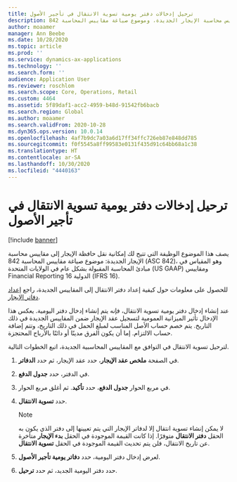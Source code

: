 ```yaml
---
title: ترحيل إدخالات دفتر يومية تسوية الانتقال في تأجير الأصول
description: يصف هذا الموضوع الوظيفة التي تتيح لك إمكانية نقل حافظة الإيجار إلى مقاييس محاسبة الإيجار الجديدة، وموضوع صياغة مقاييس المحاسبة 842 (ASC 842) ومقياس Financial Reporting الدولي 16 (IFRS 16).
author: moaamer
manager: Ann Beebe
ms.date: 10/28/2020
ms.topic: article
ms.prod: ''
ms.service: dynamics-ax-applications
ms.technology: ''
ms.search.form: ''
audience: Application User
ms.reviewer: roschlom
ms.search.scope: Core, Operations, Retail
ms.custom: 4464
ms.assetid: 5f89daf1-acc2-4959-b48d-91542fb6bacb
ms.search.region: Global
ms.author: moaamer
ms.search.validFrom: 2020-10-28
ms.dyn365.ops.version: 10.0.14
ms.openlocfilehash: 4af7b9dc7a03a6d17ff34ffc726eb87e848dd785
ms.sourcegitcommit: f0f5545a8ff99583e0131f435d91c64bb68a1c38
ms.translationtype: HT
ms.contentlocale: ar-SA
ms.lasthandoff: 10/30/2020
ms.locfileid: "4440163"
---
```

# <a name="post-transition-adjustment-journal-entries-in-asset-leasing"></a>ترحيل إدخالات دفتر يومية تسوية الانتقال في تأجير الأصول

[!include [banner](../includes/banner.md)]

يصف هذا الموضوع الوظيفة التي تتيح لك إمكانية نقل حافظة الإيجار إلى مقاييس محاسبة الإيجار الجديدة: موضوع صياغة مقاييس المحاسبة 842 (ASC 842)، وهو المقياس في مبادئ المحاسبة المقبولة بشكل عام في الولايات المتحدة (US GAAP) ومقاييس Financial Reporting الدولية 16 (IFRS 16).

للحصول على معلومات حول كيفية إعداد دفتر الانتقال إلى المقاييس الجديدة، راجع [إعداد دفاتر الإيجار](set-up-lease-books.md).

عند إنشاء إدخال دفتر يومية تسوية الانتقال، فإنه يتم إنشاء إدخال دفتر اليومية. يعكس هذا الإدخال تأثير الميزانية العمومية لتسجيل عقد الإيجار ضمن المقاييس الجديدة في ذلك التاريخ. يتم خصم حساب الأصل المناسب لمبلغ الحمل في ذلك التاريخ، وتتم إضافة حساب الالتزام. إما أن يكون الفرق مدينًا أو دائنًا بالأرباح المحتجزة.

لترحيل تسوية الانتقال في التوافق مع المقاييس المحاسبية الجديدة، اتبع الخطوات التالية.

1. في الصفحة **ملخص عقد الإيجار**، حدد عقد الإيجار، ثم حدد **الدفاتر**.
2. في الدفتر، حدد **جدول الدفع**.
3. في مربع الحوار **جدول الدفع**، حدد **تأكيد**. ثم أغلق مربع الحوار.
4. حدد **تسوية الانتقال**.

    > [!NOTE]
    > لا يمكن إنشاء تسوية انتقال إلا لدفاتر الإيجار التي يتم تعيينها إلى دفتر الذي يكون به الحقل **دفتر الانتقال** متوفرًا. إذا كانت القيمة الموجودة في الحقل **بدء الإيجار** متأخرة عن تاريخ الانتقال، فلن يتم تحديث القيمة الموجودة في الحقل **تسوية الانتقال**.

5. لعرض إدخال دفتر اليومية، حدد **دفاتر يومية تأجير الأصول**.
6. حدد دفتر اليومية الجديد، ثم حدد **ترحيل**.

